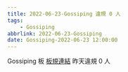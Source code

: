 ```yaml
---
title: 2022-06-23-Gossiping 違規 0 人
tags:
    - Gossiping
abbrlink: 2022-06-23-Gossiping
date: Gossiping-2022-06-23 12:00:00
---
```

Gossiping 板 [板規連結](https://www.ptt.cc/bbs/Gossiping/M.1637425085.A.07D.html)
昨天違規 0 人
